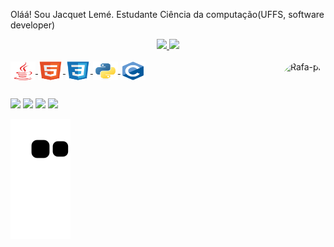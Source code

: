 Oláá! Sou Jacquet Lemé.
Estudante Ciência da computação(UFFS, software developer)

<div align="center">
  <a href="https://github.com/Jacquet12">
  <img height="180em" src="https://github-readme-stats-git-masterrstaa-rickstaa.vercel.app/api?username=Jacquet12&show_icons=true&theme=dracula&include_all_commits=true&count_private=True"/>
  <img height="180em" src="https://github-readme-stats-git-masterrstaa-rickstaa.vercel.app/api/top-langs/?username=Jacquet12&layout=compact&langs_count=7&theme=dracula"/>
</div>

<div style="display: inline_block"><br>
  <img align="center" alt="Rafa-Js" height="30" width="40" src="https://raw.githubusercontent.com/devicons/devicon/master/icons/java/java-plain.svg">
  <img align="center" alt="Rafa-HTML" height="30" width="40" src="https://raw.githubusercontent.com/devicons/devicon/master/icons/html5/html5-original.svg">
  <img align="center" alt="Rafa-CSS" height="30" width="40" src="https://raw.githubusercontent.com/devicons/devicon/master/icons/css3/css3-original.svg">
  <img align="center" alt="Rafa-Python" height="30" width="40" src="https://raw.githubusercontent.com/devicons/devicon/master/icons/python/python-original.svg">
  <img align="center" alt="Rafa-C" height="30" width="40" src="https://raw.githubusercontent.com/devicons/devicon/master/icons/c/c-original.svg"> 
  <img align="right" alt="Rafa-pic" height="150" style="border-radius:50px;" src="https://www.interris.it/wp-content/uploads/2020/02/img800-colombini-cisl-vi-spiego-i-pro-e-i-contro-dell-innovazione-tecnologica-151150.jpg">
</div>
  
  ##
  <div>
   <a href="https://youtu.be/fkOSTXA1dQA" target="_blank"><img src="https://img.shields.io/badge/YouTube-FF0000?style=for-the-badge&logo=youtube&logoColor=white" target="_blank"></a>
  <a href="https://www.instagram.com/lemejacquet/" target="_blank"><img src="https://img.shields.io/badge/-Instagram-%23E4405F?style=for-the-badge&logo=instagram&logoColor=white" target="_blank"></a>
  <a href = "mailto:contatojacquetleme2021@gmail.com"><img src="https://img.shields.io/badge/-Gmail-%23333?style=for-the-badge&logo=gmail&logoColor=white" target="_blank"></a>
  <a href="https://www.linkedin.com/in/jacquet-leme-ab7120231" target="_blank"><img src="https://img.shields.io/badge/-LinkedIn-%230077B5?style=for-the-badge&logo=linkedin&logoColor=white" target="_blank"></a> 
  
  ![Snake animation](https://github.com/Jacquet12/SNAKE/blob/output/github-contribution-grid-snake.svg)
  
  
  
  </div>
